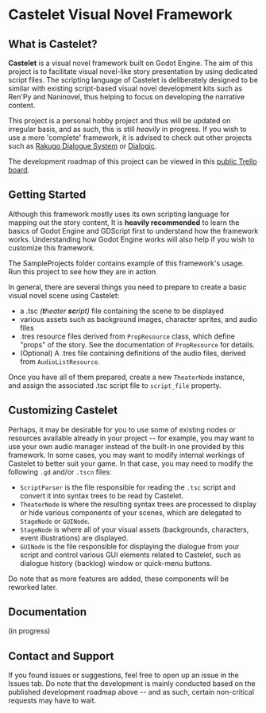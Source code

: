 # Castelet Visual Novel Framework

## What is Castelet?
**Castelet** is a visual novel framework built on Godot Engine. The aim of this project is to facilitate visual novel-like story presentation by using dedicated script files. The scripting language of Castelet is deliberately designed to be similar with existing script-based visual novel development kits such as Ren'Py and Naninovel, thus helping to focus on developing the narrative content.

This project is a personal hobby project and thus will be updated on irregular basis, and as such, this is still *heavily* in progress. If you wish to use a more 'complete' framework, it is advised to check out other projects such as [Rakugo Dialogue System](https://github.com/rakugoteam/Rakugo-Dialogue-System) or [Dialogic](https://github.com/coppolaemilio/dialogic).

The development roadmap of this project can be viewed in this [public Trello board](https://trello.com/b/wMPIttki/castelet).

## Getting Started
Although this framework mostly uses its own scripting language for mapping out the story content, It is **heavily recommended** to learn the basics of Godot Engine and GDScript first to understand how the framework works. Understanding how Godot Engine works will also help if you wish to customize this framework.

The SampleProjects folder contains example of this framework's usage. Run this project to see how they are in action.

In general, there are several things you need to prepare to create a basic visual novel scene using Castelet:
- a .tsc *(**t**heater **sc**ript)* file containing the scene to be displayed
- various assets such as background images, character sprites, and audio files
- .tres resource files derived from `PropResource` class, which define "props" of the story. See the documentation of `PropResource` for details.
- (Optional) A .tres file containing definitions of the audio files, derived from `AudioListResource`.

Once you have all of them prepared, create a new `TheaterNode` instance, and assign the associated .tsc script file to `script_file` property.

## Customizing Castelet
Perhaps, it may be desirable for you to use some of existing nodes or resources available already in your project -- for example, you may want to use your own audio manager instead of the built-in one provided by this framework. In some cases, you may want to modify internal workings of Castelet to better suit your game. In that case, you may need to modify the following `.gd` and/or `.tscn` files:
- `ScriptParser` is the file responsible for reading the `.tsc` script and convert it into syntax trees to be read by Castelet.
- `TheaterNode` is where the resulting syntax trees are processed to display or hide various components of your scenes, which are delegated to `StageNode` or `GUINode`.
- `StageNode` is where all of your visual assets (backgrounds, characters, event illustrations) are displayed.
- `GUINode` is the file responsible for displaying the dialogue from your script and control various GUI elements related to Castelet, such as dialogue history (backlog) window or quick-menu buttons.

Do note that as more features are added, these components will be reworked later.

## Documentation
(in progress)

## Contact and Support
If you found issues or suggestions, feel free to open up an issue in the Issues tab. Do note that the development is mainly conducted based on the published development roadmap above -- and as such, certain non-critical requests may have to wait.
